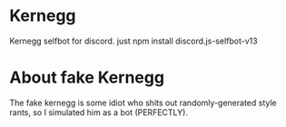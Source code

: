 # Kernegg
Kernegg selfbot for discord. just npm install discord.js-selfbot-v13
# About fake Kernegg
The fake kernegg is some idiot who shits out randomly-generated style rants, so I simulated him as a bot (PERFECTLY).
